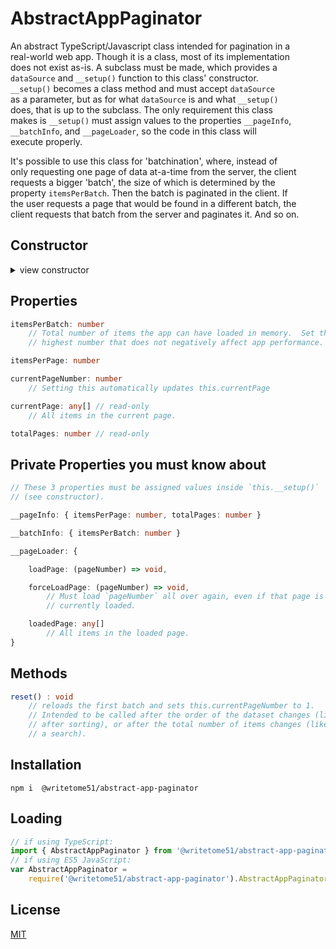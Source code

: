 # AbstractAppPaginator

 An abstract TypeScript/Javascript class intended for pagination in a  
 real-world web app.  Though it is a class, most of its implementation  
 does not exist as-is.  A subclass must be made, which provides a  
 `dataSource` and `__setup()` function to this class' constructor.  
 `__setup()` becomes a class method and must accept `dataSource`  
 as a parameter, but as for what `dataSource` is and what `__setup()`  
 does, that is up to the subclass.  The only requirement this class  
 makes is `__setup()` must assign values to the properties `__pageInfo`,  
 `__batchInfo`, and `__pageLoader`, so the code in this class will  
 execute properly.

 It's possible to use this class for 'batchination', where, instead of  
 only requesting one page of data at-a-time from the server, the client  
 requests a bigger 'batch', the size of which is determined by the  
 property `itemsPerBatch`.  Then the batch is paginated in the client.  If  
 the user requests a page that would be found in a different batch, the  
 client requests that batch from the server and paginates it.  And so on.


## Constructor
<details>
<summary>view constructor</summary>

```ts
constructor(
    dataSource,
    private __setup: (dataSource) => void
)
```
</details>


## Properties
```ts
itemsPerBatch: number
    // Total number of items the app can have loaded in memory.  Set this to 
    // highest number that does not negatively affect app performance.

itemsPerPage: number

currentPageNumber: number
    // Setting this automatically updates this.currentPage

currentPage: any[] // read-only
    // All items in the current page.

totalPages: number // read-only
```

## Private Properties you must know about
```ts
// These 3 properties must be assigned values inside `this.__setup()` 
// (see constructor).

__pageInfo: { itemsPerPage: number, totalPages: number }

__batchInfo: { itemsPerBatch: number }

__pageLoader: {

    loadPage: (pageNumber) => void,

    forceLoadPage: (pageNumber) => void,
        // Must load `pageNumber` all over again, even if that page is already 
        // currently loaded.

    loadedPage: any[]
        // All items in the loaded page.
}
```

## Methods
```ts
reset() : void
    // reloads the first batch and sets this.currentPageNumber to 1.
    // Intended to be called after the order of the dataset changes (like 
    // after sorting), or after the total number of items changes (like after 
    // a search).
```


## Installation

`npm i  @writetome51/abstract-app-paginator`

## Loading
```ts
// if using TypeScript:
import { AbstractAppPaginator } from '@writetome51/abstract-app-paginator';
// if using ES5 JavaScript:
var AbstractAppPaginator = 
    require('@writetome51/abstract-app-paginator').AbstractAppPaginator;
```

## License
[MIT](https://choosealicense.com/licenses/mit/)
